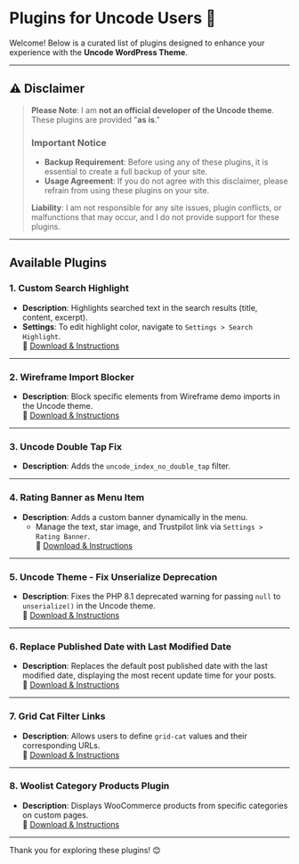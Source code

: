 # Plugins for Uncode Users 🎉  

Welcome! Below is a curated list of plugins designed to enhance your experience with the **Uncode WordPress Theme**.  

---

## ⚠️ Disclaimer  

> **Please Note**: I am **not an official developer of the Uncode theme**. These plugins are provided "**as is**."  
> 
> ### Important Notice  
> - **Backup Requirement**: Before using any of these plugins, it is essential to create a full backup of your site.  
> - **Usage Agreement**: If you do not agree with this disclaimer, please refrain from using these plugins on your site.  
>
> **Liability**: I am not responsible for any site issues, plugin conflicts, or malfunctions that may occur, and I do not provide support for these plugins.  

---

## Available Plugins  

### 1. **Custom Search Highlight**  
- **Description**: Highlights searched text in the search results (title, content, excerpt).  
- **Settings**: To edit highlight color, navigate to `Settings > Search Highlight`.  
🔗 [Download & Instructions](https://github.com/childtheme/uncode/tree/custom-search-highlight)  

---

### 2. **Wireframe Import Blocker**  
- **Description**: Block specific elements from Wireframe demo imports in the Uncode theme.  
🔗 [Download & Instructions](https://github.com/childtheme/uncode/tree/custom-demo-import-blocker)  

---

### 3. **Uncode Double Tap Fix**  
- **Description**: Adds the `uncode_index_no_double_tap` filter.  

---

### 4. **Rating Banner as Menu Item**  
- **Description**: Adds a custom banner dynamically in the menu.  
  - Manage the text, star image, and Trustpilot link via `Settings > Rating Banner`.  
🔗 [Download & Instructions](https://github.com/childtheme/uncode/tree/custom-menu-rating-banner)  

---

### 5. **Uncode Theme - Fix Unserialize Deprecation**  
- **Description**: Fixes the PHP 8.1 deprecated warning for passing `null` to `unserialize()` in the Uncode theme.  
🔗 [Download & Instructions](https://github.com/childtheme/uncode/tree/uncode-fix-unserialize)  

---

### 6. **Replace Published Date with Last Modified Date**  
- **Description**: Replaces the default post published date with the last modified date, displaying the most recent update time for your posts.  
🔗 [Download & Instructions](https://github.com/childtheme/uncode/tree/Last-Modified-Date)  

---

### 7. **Grid Cat Filter Links**  
- **Description**: Allows users to define `grid-cat` values and their corresponding URLs.  
🔗 [Download & Instructions](https://github.com/childtheme/uncode/tree/grid-cat-filter-links)  

---

### 8. **Woolist Category Products Plugin**  
- **Description**: Displays WooCommerce products from specific categories on custom pages.  
🔗 [Download & Instructions](https://github.com/childtheme/uncode/tree/woolist-category-products)  

---

Thank you for exploring these plugins! 😊  
